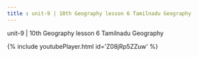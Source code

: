 ```yaml
---
title : unit-9 | 10th Geography lesson 6 Tamilnadu Geography
---
```


unit-9 | 10th Geography lesson 6 Tamilnadu Geography



{% include youtubePlayer.html id='Z08jRp5ZZuw' %}
